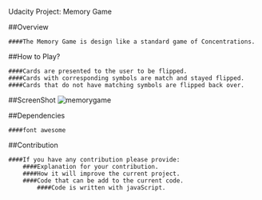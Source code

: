 Udacity Project: Memory Game

##Overview
```
####The Memory Game is design like a standard game of Concentrations.
```
##How to Play?
```
####Cards are presented to the user to be flipped.
####Cards with corresponding symbols are match and stayed flipped.
####Cards that do not have matching symbols are flipped back over.
```
##ScreenShot
![memorygame](https://user-images.githubusercontent.com/39959297/44054993-f5bf350c-9ef8-11e8-9554-fb3d2e316596.jpg)




##Dependencies
```
####font awesome
```
##Contribution
```
####If you have any contribution please provide:
	####Explanation for your contribution.
	####How it will improve the current project.
	####Code that can be add to the current code.
		####Code is written with javaScript.
```	
